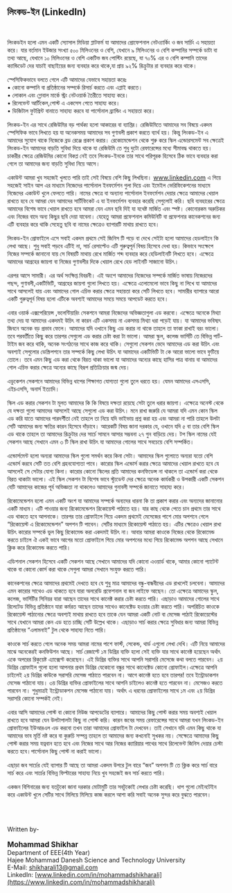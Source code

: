 ## লিংকড-ইন (LinkedIn)
<br>

লিংকডইন হলো এমন একটি স্যোসাল মিডিয়া প্লাটফর্ম যা আমাদের প্রোফেশনাল নেটও্যার্কিং ও জব সার্চিং এ সহায়তা করে। যার বর্তমান ইউজার সংখ্যা ৫০০ মিলিওনের ও বেশি, যেখানে ৯ মিলিওনের ও বেশি কম্পানির সম্পর্কে ডাটা বা তথ্য আছে, যেখানে ১০ মিলিওনের ও বেশি একটিভ জব পোস্টিং রয়েছে, যা ৭০% এর ও বেশি কম্পানি তাদের ক্যান্ডিডেট দের যাচাই বাছাইয়ের জন্য ব্যবহার করে থাকে,যা প্রায় ৯২% রিক্রুটার রা ব্যবহার করে থাকে।

স্পেসিফিকভাবে বলতে গেলে এটি আমাদের যেভাবে সহায়তা করেঃ
    <br>•	কোনো কম্পানি বা প্রতিষ্ঠানের সম্পর্কে রিসার্চ করতে এবং এপ্লাই করতে।
    <br>•	লোকাল এবং গ্লোবাল মার্কে স্ট্রং নেটওয়ার্ক তৈরীতে সাহায্য করে। 
    <br>•	রিলেভেন্ট আর্টিকেল,পোস্ট এ একসেস পেতে সাহায্য করে। 
    <br>•	ডিজিটাল ফুটপ্রিন্ট বানাতে সাহায্য করবে যা পার্সোনাল ব্র্যান্ডিং এ সহায়তা করে।

লিংকড-ইন এর সাথে রেজিউমির বড় পার্থক্য হলো আকারের বা ব্যাপ্তির। রেজিউমিতে আমাদের সব বিষয়ে একদম স্পেসিফিক ভাবে লিখতে হয় যা অনেকসময় আমাদের সব গুণাবলী প্রকাশ করতে ব্যার্থ হয়। কিন্তু লিংকড-ইন এ আমাদের সুযোগ থাকে নিজেকে ব্রড রেঞ্জে প্রকাশ করার। রেকোমেন্ডেশন থেকে শুরু করে স্কিল এন্ডোরসমেন্ট সব ক্ষেত্রেই লিংকড-ইন আমাদের বাড়তি সুবিধা দিয়ে থাকে যা রেজিউমি তে শুধু দুটো রেফারেন্সের মধ্যে সীমাবদ্ধ থাকতে হয়। চাকরীর ক্ষেত্রে রেজিউমির কোনো বিকপ্ল নেই তবে লিংকড-ইনকে তার সাথে পরিপূরক হিসেবে ঠিক ভাবে ব্যবহার করা গেলে তা আমাদের জন্য বাড়তি সুবিধা নিয়ে আসে।

একাউন্ট আমরা খুব সহজেই খুলতে পারি তাই সেই বিষয়ে বেশি কিছু লিখছিনা। www.linkedin.com  এ গিয়ে সহজেই সাইন আপ এর মাধ্যমে নিজেদের পার্সোনাল ইনফর্মেশন গুলা দিয়ে এবং ইমেইল ভেরিফিকেশনের মাধ্যমে নিজেদের একাউন্ট খুলে ফেলতে পারি। নামের ক্ষেত্রে বা অন্যান্য পার্সোনাল ইনফর্মেশন দেয়ার ক্ষেত্রে আমাদের খেয়াল রাখতে হবে যে আমরা যেন আমাদের সার্টিফিকেট এ যা ইনফর্মেশন ব্যবহার করেছি সেগুলোই করি। ছবি ব্যবহারের ক্ষেত্রে আমাদের বিশেষ ভাবে খেয়াল রাখতে হবে আমরা যেন এমন ছবি দিই যা যথেষ্ট মার্জিত এবং স্পষ্ট। কোনোরকম অরুচিকর এবং নিজের বাদে অন্য কিছুর ছবি দেয়া যাবেনা। যেহেতু আমরা প্রফেশনাল কমিউনিটি বা প্রফেশনার কানেকশনের জন্য এটি ব্যবহার করে থাকি সেহেতু ছবি বা নামের ক্ষেত্রেও ব্যাপারটি মাথায় রাখতে হবে। 
	
লিংকড-ইন প্রোফাইলে এসে সবাই একদম প্রথমে সেই জিনিস টি পড়ে বা দেখে সেইটা হলো আমাদের হেডলাইনে কি লেখা আছে। শুধু সবাই পড়বে এটিই না, সার্চ রেসাল্টেও এটি গুরুত্বপূর্ন বিষয় হিসেবে দেখা হয়। কিভাবে সংক্ষেপে নিজের সম্পর্কে জানানো যায় সে বিষয়টি মাথায় রেখে মার্জিত শব্দ ব্যবহার করে হেডিলাইনটি লিখতে হবে। এক্ষেত্রে আমাদের আগ্রহের জায়গা বা নিজের গুণাবলীর দিকে খেয়াল রেখে হেড লাইনটি সাজানো উচিৎ।

এরপর আসে সামারী। এর অর্থ সংক্ষিপ্ত বিবরনী। এই অংশে আমাদের নিজেদের সম্পর্কে মার্জিত ভাষায় নিজেরদের পছন্দ, গুণাবলী,একটিভিটি, আগ্রহের জায়গা গুলো লিখতে হয়। এক্ষেত্রে এলোমেলো ভাবে কিছু না লিখে যা আমাদের সাথে আসলেই যায় এবং আমাদের গোল এচিভ করার ক্ষেত্রে সহায়তা করে সেটি লিখতে হবে। সামারীর ব্যাপারে আরো একটি গুরুত্বপূর্ন বিষয় হলো এটিকে অবশ্যই আমাদের সময়ে সময়ে আপডেট করতে হবে। 

এবার ওয়ার্ক এক্সপেরিয়েন্স ,ভলেন্টিয়ারিং সেকশনে আমরা নিজেদের অভিজ্ঞতাগুলা এড করবো। এক্ষেত্রে অনেকে মিথ্যা তথ্য দেয় যা আমাদের একদমই উচিৎ না কারন এটি একসময় না একসময় মিথ্যা ধরা পড়েই যায়। যা আমাদের ভবিষ্যৎ জিবনে অনেক বড় প্রভাব ফেলে। আমাদের যদি ওখানে কিছু এড করার না থাকে তাহলে তা ফাকা রাখাই বরং ভালো। তবে পরবর্তীতে কিছু করে তারপর সেগুলো এড করার চেষ্টা করা টা ভালো। আমরা স্কুল, কলেজ ভার্সিটি তে বিভিন্ন পার্ট-টাইম জব করে থাকি, অনেক সংগঠনের সাথে কাজ করে থাকি। সেগুলো সেকশন ভেদে আমাদের এড করা উচিৎ এবং অবশ্যই সেগুলোর ডেস্ক্রিপশনে তার সম্পর্কে কিছু লেখা উচিৎ যা আমাদের একটিভিটি টা কে আরো ভালো ভাবে ফুটিয়ে তোলে। তবে এমন কিছু এড করা থেকে বিরত থাকা ভালো যা আমাদের অন্যের কাছে হাসির পাত্র বানায় বা আমাদের গোল এচিভ করার ক্ষেত্রে অন্যের কাছে বিরূপ প্রতিক্রিয়ার জন্ম দেয়।
	
এডুকেশন সেকশনে আমাদের বিভিন্ন ধাপের শিক্ষাগত যোগ্যতা গুলো তুলে ধরতে হয়। যেমন আমাদের এসএসসি, এইচএসসি, অনার্স ইত্যাদি। 
	
স্কিল এড করার সেকশন টা মূলত আমাদের কি কি বিষয়ে দক্ষতা রয়েছে সেটা তুলে ধরার জায়গা। এক্ষেত্রে অনেস্ট থেকে যে দক্ষতা গুলো আমাদের আসলেই আছে সেগুলো এড করা উচিৎ। মনে রাখা জরুরি যে আমরা যদি এমন কোন স্কিল এড করি যাতে আমাদের পারদর্শীতা নেই তাহলে তা নিয়ে যদি ভাইভায় প্রশ্ন করা হয় এবং আমরা না পারি তাহলে উলটা সেটি আমাদের জন্য ক্ষতির কারন হিসেবে দাঁড়াবে। আরেকটি বিষয় জানা দরকার যে, ওখানে যদি ৫ বা তার বেশি স্কিল এড  থাকে তাহলে তা আমাদের রিক্রুটার দের সার্চে সামনে আসার সম্ভবনা ২৭ গুন বাড়িয়ে দেয়। টপ স্কিল নামের যেই সেকশন আছে সেখানে এমন ৩ টি স্কিল রাখা উচিৎ যা আমাদের গোলের সাথে সবচেয়ে বেশি সম্পর্কিত।
	
এন্ডোর্সমেন্ট হলো অন্যরা আমাদের স্কিল গুলো সমর্থন করে কিনা সেটা। আমাদের স্কিল গুলোতে অন্যরা যতো বেশি এন্ডোর্স করবে সেটি তত বেশি গ্রহনযোগ্যতা পাবে। কারোর স্কিল এন্ডোর্স করার ক্ষেত্রে আমাদের খেয়াল রাখতে হবে যে আসলেই সে সেটার যোগ্য কিনা। কারোর কোনো স্কিলের প্রতি আমাদের কনফিডেন্স না থাকলে তা এন্ডোর্স করা থেকে বিরত থাকাটা ভালো। এই স্কিল সেকশন টা বিশেষ ভাবে স্ট্যুডেন্ট দের ক্ষেত্রে অনেক কার্যকরী ও উপকারী একটি সেকশন যেটি আমাদের কাজের পূর্ব অভিজ্ঞতা না থাকলেও আমাদের গুনাবলী সম্পর্কে জানাতে সাহায্য করে। 
	
রিকোমেন্ডেশন হলো এমন একটি অংশ যা আমাদের সম্পর্কে অন্যদের ধারনা কি তা প্রকাশ করার এবং অন্যদের জানানোর একটি মাধ্যম। এটি পাওয়ার জন্য রিকোমেন্ডেশন রিকোয়েস্ট পাঠাতে হয়। যার কাছ থেকে পেতে চান প্রথমে তার সাথে এড থাকতে হবে আপনাকে। তারপর তার প্রোফাইলে গিয়ে একদম প্রথমেই মেসেজের পাশে মোর অপশনে গেলে “রিকোয়েস্ট এ রিকোমেন্ডেশন” অপশন টি পাবেন। সেটির মাধ্যমে রিকোয়েস্ট পাঠাতে হয়। এটির ক্ষেত্রেও খেয়াল রাখা উচিৎ কারোর সম্পর্কে ভুল কিছু রিকোমেন্ড করা একদমই উচিৎ না। আবার আমরা কাওকে নিজের থেকে রিকোমেন্ড করতে চাইলে ঐ একই ভাবে আগের মতো প্রোফাইলে গিয়ে মোর অপশনের মধ্যে গিয়ে রিকোমেন্ড অপশন আছে সেখানে ক্লিক করে রিকোমেন্ড করতে পারি।
	
এডিশনাল সেকশন হিসেবে একটি সেকশন আছে সেখানে আমাদের যদি কোনো এওয়ার্ড থাকে, আমার কোনো প্যাটেন্ট থাকে বা কোনো কোর্স করা থাকে সেগুলা আমরা সেখানে সংযুক্ত করতে পারি। 

কানেকশনের ক্ষেত্রে আমাদের প্রথমেই দেখতে হবে যে শুধু মাত্র আমাদের বন্ধু-বান্ধবীদের এড রাখলেই চলবেনা। আমাদের এমন কারোর সাথেও এড থাকতে হবে যারা অলরেডি প্রফেশনাল বা জব লাইফে আছেন। তো এক্ষেত্রে আমাদের স্কুল, কলেজ, ভার্সিটির সিনিয়র যারা আছেন তাদের সাথে কানেক্ট করার চেষ্টা করতে পারি। এছাড়াও আমাদের গোলের সাথে রিলেটেড বিভিন্ন প্রতিষ্ঠানে যারা কর্মরত আছেন তাদের সাথেও কানেক্টেড হওয়ার চেষ্টা করতে পারি। অপরিচিত কাওকে রিকোয়েস্ট পাঠানোর ক্ষেত্রে অবশ্যই মাথায় রাখতে হবে তাকে যেন আমরা একটি নোট বা মেসেজ পাঠাই রিকোয়েস্টের সাথে যেখানে আমরা কেন এড হতে চাচ্ছি সেটি উল্লেখ থাকে। এছাড়াও সার্চ করার ক্ষেত্রে সুবিধার জন্য আমরা বিভিন্ন প্রতিষ্ঠানের “এলামনাই” টুল থেকে সাহায্য নিতে পারি। 
	
কাওকে সার্চ করতে গেলে অনেক সময় আমরা নামের পাশে ফার্স্ট, সেকেন্ড, থার্ড এগুলো লেখা দেখি। এটি নিয়ে আমাদের মাঝে অনেকেরই কনফিউশন আছে। সার্চ রেজাল্টে ১ম ডিগ্রির ব্যক্তি হলো সেই ব্যক্তি যার সাথে কানেক্ট হয়েছেন অর্থাৎ একে অপরের রিকুয়েষ্ট এ্যাক্সেপ্ট করেছেন। এই ডিগ্রির ব্যক্তির সাথে আপনি সরাসরি মেসেজে কথা বলতে পারবেন। ২য় ডিগ্রির প্রোফাইল গুলো হলো আপনার প্রথম ডিগ্রির যেকোনো বন্ধুর সাথে কানেক্টেড কোনো প্রোফাইল।এক্ষেত্রে আপনি চাইলেই ২য় ডিগ্রির কাউকে সরাসরি মেসেজ পাঠাতে পারবেন না। আগে কানেক্ট হতে হবে তারপর! তবে ইন্ট্রোডাকশন মেসেজ পাঠানো যায়। ৩য় ডিগ্রির ব্যক্তির প্রোফাইলের সাথে আপনি চাইলেও কানেক্ট হতে পারবেন না। মেসেজও করতে পারবেন না। শুধুমাত্রই ইন্ট্রোডাকশন মেসেজ পাঠানো যায়। অর্থাৎ এ ধরনের প্রোফাইলের সাথে ১ম এবং ২য় ডিগ্রির সরাসরি কোনো সম্পর্কই নেই।
	
এবার আসি আমাদের পোস্ট বা কোনো নিউজ আপডেটের ব্যাপারে। আমাদের কিছু পোস্ট করার সময় অবশ্যই খেয়াল রাখতে হবে আমরা যেন উলটাপালটা কিছু না পোস্ট করি। কারন জবের সময় রেফারেন্সের সাথে আমরা যখন লিংকড-ইন প্রোফাইলের ইউআরএল এড করবো তখন তারা আমাদের প্রোফাইল টা দেখবেন। তাই সেখানে যদি এমন কিছু থাকে যা আমাদের ভাব মূর্তি নষ্ট করে বা কুরুচি সম্পন্ন তাহলে তা আমাদের জন্য কখনোই সুখকর নয়। সেক্ষেত্রে আমাদের কিছু পোস্ট করার সময় যত্নবান হতে হবে এবং নিজের সাথে আর নিজের ক্যারিয়ার পাথের সাথে রিলেভেন্ট জিনিস দেয়ার চেস্টা করতে হবে।পার্সোনাল কিছু পোস্ট না করাই ভালো।
	
এছাড়া জব সার্চের যেই ব্যাপার টি আছে তা আমরা একদম উপরে টুল বারে “জব” অপশন টি তে ক্লিক করে সার্চ বারে সার্চ করে এবং সার্চের বিভিন্ন ফিল্টারের সাহায্য নিয়ে খুব সহজেই জব সার্চ করতে পারি। 

একজন বিগিনারের জন্য যতটুকো জানা দরকার মোটামুটি তার সবটুকোই লেখার চেষ্টা করেছি। ধাপ গুলো মেইনটেইন করে একাউন্ট খুলে সেটির সাথে মিলিয়ে মিলিয়ে কাজ করলে আশা করি সবাই অনেক সুন্দর করে বুঝতে পারবেন। 


<br>
<br>


Written by- <br>
<br> <big> <b> Mohammad Shikhar </b> </big>
<br>Department of EEE(4th Year)
<br>Hajee Mohammad Danesh Science and Technology University
<br>E-Mail: [shikharali13@gmail.com](shikharali13@gmail.com)
<br>LinkedIn: [www.linkedin.com/in/mohammadshikharali](https://www.linkedin.com/in/mohammadshikharali)
